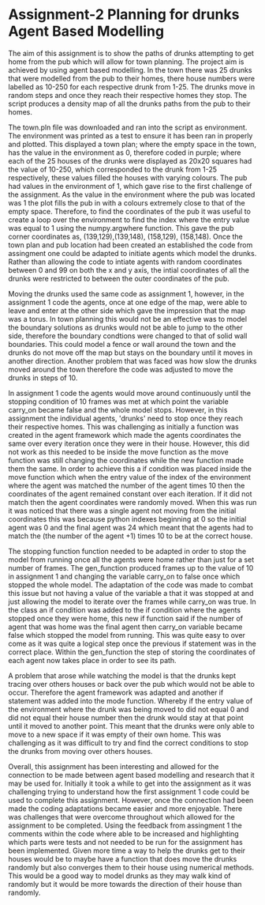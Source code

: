 # Assignment-2 Planning for drunks Agent Based Modelling

The aim of this assignment is to show the paths of drunks attempting to get home from the pub which will allow for town planning. The project aim is achieved by using agent based modelling. In the town there was 25 drunks that were modelled from the pub to their homes, there house numbers were labelled as 10-250 for each respective drunk from 1-25. The drunks move in random steps and once they reach their respective homes they stop. The script produces a density map of all the drunks paths from the pub to their homes.

The town.pln file was downloaded and ran into the script as environment. The environment was printed as a test to ensure it has been ran in properly and plotted. This displayed a town plan; where the empty space in the town, has the value in the environment as 0, therefore coded in purple; where each of the 25 houses of the drunks were displayed as 20x20 squares had the value of 10-250, which corresponded to the drunk from 1-25 respectively, these values filled the houses with varying colours. The pub had values in the environment of 1, which gave rise to the first challenge of the assignment. As the value in the environment where the pub was located was 1 the plot fills the pub in with a colours extremely close to that of the empty space. Therefore, to find the coordinates of the pub it was useful to create a loop over the environment to find the index where the entry value was equal to 1 using the numpy.argwhere function. This gave the pub corner coordinates as, (139,129),(139,148), (158,129), (158,148). Once the town plan and pub location had been created an established the code from assingment one could be adapted to initiate agents which model the drunks. Rather than allowing the code to intiate agents with random coordinates between 0 and 99 on both the x and y axis, the intial coordinates of all the drunks were restricted to between the outer coordinates of the pub. 

Moving the drunks used the same code as assignment 1, however, in the assignment 1 code the agents, once at one edge of the map, were able to leave and enter at the other side which gave the impression that the map was a torus. In town planning this would not be an effective was to model the boundary solutions as drunks would not be able to jump to the other side, therefore the boundary condtions were changed to that of solid wall boundaries. This could model a fence or wall around the town and the drunks do not move off the map but stays on the boundary until it moves in another direction. Another problem that was faced was how slow the drunks moved around the town therefore the code was adjusted to move the drunks in steps of 10. 

In assignment 1 code the agents would move around continuously until the stopping condition of 10 frames was met at which point the variable carry_on became false and the whole model stops. However, in this assignment the individual agents, 'drunks' need to stop once they reach their respective homes. This was challenging as initially a function was created in the agent framework which made the agents coordinates the same over every iteration once they were in their house. However, this did not work as this needed to be inside the move function as the move function was still changing the coordinates while the new function made them the same. In order to achieve this a if condition was placed inside the move function which when the entry value of the index of the environment where the agent was matched the number of the agent times 10 then the coordinates of the agent remained constant over each iteration. If it did not match then the agent coordinates were randomly moved. When this was run it was noticed that there was a single agent not moving from the initial coordinates this was because python indexes beginning at 0 so the initial agent was 0 and the final agent was 24 which meant that the agents had to match the (the number of the agent +1) times 10 to be at the correct house. 

The stopping function function needed to be adapted in order to stop the model from running once all the agents were home rather than just for a set number of frames. The gen_function produced frames up to the value of 10 in assignment 1 and changing the variable carry_on to false once which stopped the whole model. The adaptation of the code was made to combat this issue but not having a value of the variable a that it was stopped at and just allowing the model to iterate over the frames while carry_on was true. In the class an if condition was added to the if condition where the agents stopped once they were home, this new if function said if the number of agent that was home was the final agent then carry_on variable became false which stopped the model from running. This was quite easy to over come as it was quite a logical step once the previous if statement was in the correct place. Within the gen_function the step of storing the coordinates of each agent now takes place in order to see its path.

A problem that arose while watching the model is that the drunks kept tracing over others houses or back over the pub which would not be able to occur. Therefore the agent framework was adapted and another if statement was added into the mode function. Whereby if the entry value of the environment where the drunk was being moved to did not equal 0 and did not equal their house number then the drunk would stay at that point until it moved to another point. This meant that the drunks were only able to move to a new space if it was empty of their own home. This was challenging as it was difficult to try and find the correct conditions to stop the drunks from moving over others houses. 

Overall, this assignment has been interesting and allowed for the connection to be made between agent based modelling and research that it may be used for. Initially it took a while to get into the assignment as it was challenging trying to understand how the first assignment 1 code could be used to complete this assignment. However, once the connection had been made the coding adaptations became easier and more enjoyable. There was challenges that were overcome throughout which allowed for the assignment to be completed. Using the feedback from assingment 1 the comments within the code where able to be increased and highlighting which parts were tests and not needed to be run for the assignment has been implemented. Given more time a way to help the drunks get to their houses would be to maybe have a function that does move the drunks randomly but also converges them to their house using numerical methods. This would be a good way to model drunks as they may walk kind of randomly but it would be more towards the direction of their house than randomly. 
